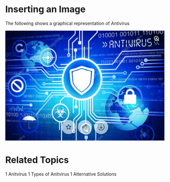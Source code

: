 # Inserting an Image
The following shows a graphical representation of Antivirus

![antivirus](/images/antivirus.PNG)

# Related Topics
1  Anitvirus
1  Types of Anitvirus
1  Alternative Solutions